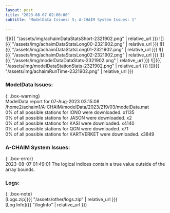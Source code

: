 ```yaml
---
layout: post
title: "2023-08-07 02:00:00"
subtitle: "ModelData Issues: 5; A-CHAIM System Issues: 1"

---
```


![]({{ "/assets/img/achaimDataStatsShort-2321902.png" | relative_url }})
![]({{ "/assets/img/achaimDataStatsLong00-2321902.png" | relative_url }})
![]({{ "/assets/img/achaimDataStatsLong01-2321902.png" | relative_url }})
![]({{ "/assets/img/achaimDataStatsLong02-2321902.png" | relative_url }})
![]({{ "/assets/img/modelDataDataStats-2321902.png" | relative_url }})
![]({{ "/assets/img/modelDataStationStats-2321902.png" | relative_url }})
![]({{ "/assets/img/achaimRunTime-2321902.png" | relative_url }})


### ModelData Issues:  
  
{: .box-warning}  
 ModelData report for 07-Aug-2023 03:15:08   
 /home2/achaim1/A-CHAIM/modelData/2023/219/03/modelData.mat   
 0% of all possible stations for IONO were downloaded. x1135   
 0% of all possible stations for JASON were downloaded. x2   
 0% of all possible stations for KASI were downloaded. x4140   
 0% of all possible stations for QGN were downloaded. x71   
 0% of all possible stations for KARTVERKET were downloaded. x3849   
  
### A-CHAIM System Issues:  
  
{: .box-error}  
2023-08-07 01:49:01 The logical indices contain a true value outside of the array bounds.  

### Logs:  
  
{: .box-note}  
[Logs.zip]({{ "/assets/other/logs.zip" | relative_url }})  
[Log Info]({{ "/logInfo" | relative_url }})  
